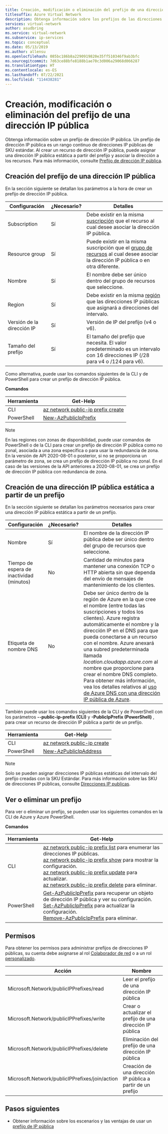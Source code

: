 ```yaml
---
title: Creación, modificación o eliminación del prefijo de una dirección IP pública de Azure
titlesuffix: Azure Virtual Network
description: Obtenga información sobre los prefijos de las direcciones IP públicas y cómo crearlos, modificarlos o eliminarlos.
services: virtual-network
author: asudbring
ms.service: virtual-network
ms.subservice: ip-services
ms.topic: conceptual
ms.date: 05/13/2019
ms.author: allensu
ms.openlocfilehash: 085bc186b8a2290919820e35ff510346f9ab3bfc
ms.sourcegitcommit: 7d63ce88bfe8188b1ae70c3d006a29068d066287
ms.translationtype: HT
ms.contentlocale: es-ES
ms.lasthandoff: 07/22/2021
ms.locfileid: "114438281"
---
```

# <a name="create-change-or-delete-a-public-ip-address-prefix"></a>Creación, modificación o eliminación del prefijo de una dirección IP pública

Obtenga información sobre un prefijo de dirección IP pública. Un prefijo de dirección IP pública es un rango continuo de direcciones IP públicas de SKU estándar.  Al crear un recurso de dirección IP pública, puede asignar una dirección IP pública estática a partir del prefijo y asociar la dirección a los recursos. Para más información, consulte [Prefijo de dirección IP pública](public-ip-address-prefix.md).

## <a name="create-a-public-ip-address-prefix"></a>Creación del prefijo de una dirección IP pública

En la sección siguiente se detallan los parámetros a la hora de crear un prefijo de dirección IP pública.

   |Configuración|¿Necesario?|Detalles|
   |---|---|---|
   |Subscription|Sí|Debe existir en la misma [suscripción](../azure-glossary-cloud-terminology.md?toc=%2fazure%2fvirtual-network%2ftoc.json#subscription) que el recurso al cual desee asociar la dirección IP pública.|
   |Resource group|Sí|Puede existir en la misma suscripción que el [grupo de recursos](../azure-glossary-cloud-terminology.md?toc=%2fazure%2fvirtual-network%2ftoc.json#resource-group) al cual desee asociar la dirección IP pública o en otra diferente.|
   |Nombre|Sí|El nombre debe ser único dentro del grupo de recursos que seleccione.|
   |Region|Sí|Debe existir en la misma [región](https://azure.microsoft.com/regions) que las direcciones IP públicas que asignará a direcciones del intervalo.|
   |Versión de la dirección IP|Sí| Versión de IP del prefijo (v4 o v6).
   |Tamaño del prefijo|Sí| El tamaño del prefijo que necesita. El valor predeterminado es un intervalo con 16 direcciones IP (/28 para v4 o /124 para v6).

Como alternativa, puede usar los comandos siguientes de la CLI y de PowerShell para crear un prefijo de dirección IP pública.

**Comandos**

|Herramienta|Get-Help|
|---|---|
|CLI|[az network public-ip prefix create](/cli/azure/network/public-ip/prefix#az_network_public_ip_prefix_create)|
|PowerShell|[New-AzPublicIpPrefix](/powershell/module/az.network/new-azpublicipprefix)|

>[!NOTE]
>En las regiones con zonas de disponibilidad, puede usar comandos de PowerShell o de la CLI para crear un prefijo de dirección IP pública como no zonal, asociada a una zona específica o para usar la redundancia de zona.  En la versión de API 2020-08-01 o posterior, si no se proporciona un parámetro de zona, se crea un prefijo de dirección IP pública no zonal. En el caso de las versiones de la API anteriores a 2020-08-01, se crea un prefijo de dirección IP pública con redundancia de zona. 

## <a name="create-a-static-public-ip-address-from-a-prefix"></a>Creación de una dirección IP pública estática a partir de un prefijo

En la sección siguiente se detallan los parámetros necesarios para crear una dirección IP pública estática a partir de un prefijo.

   |Configuración|¿Necesario?|Detalles|
   |---|---|---|
   |Nombre|Sí|El nombre de la dirección IP pública debe ser único dentro del grupo de recursos que seleccione.|
   |Tiempo de espera de inactividad (minutos)|No|Cantidad de minutos para mantener una conexión TCP o HTTP abierta sin que dependa del envío de mensajes de mantenimiento de los clientes. |
   |Etiqueta de nombre DNS|No|Debe ser único dentro de la región de Azure en la que cree el nombre (entre todas las suscripciones y todos los clientes). Azure registra automáticamente el nombre y la dirección IP en el DNS para que pueda conectarse a un recurso con el nombre. Azure anexará una subred predeterminada llamada *location.cloudapp.azure.com* al nombre que proporcione para crear el nombre DNS completo. Para obtener más información, vea los detalles relativos al [uso de Azure DNS con una dirección IP pública de Azure](../dns/dns-custom-domain.md?toc=%2fazure%2fvirtual-network%2ftoc.json#public-ip-address).|

También puede usar los comandos siguientes de la CLI y de PowerShell con los parámetros **--public-ip-prefix (CLI)** y **-PublicIpPrefix (PowerShell)** , para crear un recurso de dirección IP pública a partir de un prefijo. 

|Herramienta|Get-Help|
|---|---|
|CLI|[az network public-ip create](/cli/azure/network/public-ip#az_network_public_ip_create)|
|PowerShell|[New-AzPublicIpAddress](/powershell/module/az.network/new-azpublicipaddress)|

>[!NOTE]
>Solo se pueden asignar direcciones IP públicas estáticas del intervalo del prefijo creadas con la SKU Estándar. Para más información sobre las SKU de direcciones IP públicas, consulte [Direcciones IP publicas](./public-ip-addresses.md#public-ip-addresses).

## <a name="view-or-delete-a-prefix"></a>Ver o eliminar un prefijo

Para ver o eliminar un prefijo, se pueden usar los siguientes comandos en la CLI de Azure y Azure PowerShell.

**Comandos**

|Herramienta|Get-Help|
|---|---|
|CLI|[az network public-ip prefix list](/cli/azure/network/public-ip/prefix#az_network_public_ip_prefix_list) para enumerar las direcciones IP públicas.<br>[az network public-ip prefix show](/cli/azure/network/public-ip/prefix#az_network_public_ip_prefix_show) para mostrar la configuración.<br> [az network public-ip prefix update](/cli/azure/network/public-ip/prefix#az_network_public_ip_prefix_update) para actualizar.<br>[az network public-ip prefix delete](/cli/azure/network/public-ip/prefix#az_network_public_ip_prefix_delete) para eliminar.|
|PowerShell|[Get-AzPublicIpPrefix](/powershell/module/az.network/get-azpublicipprefix) para recuperar un objeto de dirección IP pública y ver su configuración.<br>[Set-AzPublicIpPrefix](/powershell/module/az.network/set-azpublicipprefix) para actualizar la configuración.<br> [Remove-AzPublicIpPrefix](/powershell/module/az.network/remove-azpublicipprefix) para eliminar.|

## <a name="permissions"></a>Permisos

Para obtener los permisos para administrar prefijos de direcciones IP públicas, su cuenta debe asignarse al rol [Colaborador de red](../role-based-access-control/built-in-roles.md?toc=%2fazure%2fvirtual-network%2ftoc.json#network-contributor) o a un rol [personalizado](../role-based-access-control/custom-roles.md?toc=%2fazure%2fvirtual-network%2ftoc.json). 

| Acción                                                            | Nombre                                                           |
| ---------                                                         | -------------                                                  |
| Microsoft.Network/publicIPPrefixes/read                           | Leer el prefijo de una dirección IP pública                                |
| Microsoft.Network/publicIPPrefixes/write                          | Crear o actualizar el prefijo de una dirección IP pública                    |
| Microsoft.Network/publicIPPrefixes/delete                         | Eliminación del prefijo de una dirección IP pública                              |
|Microsoft.Network/publicIPPrefixes/join/action                     | Creación de una dirección IP pública a partir de un prefijo |

## <a name="next-steps"></a>Pasos siguientes

- Obtener información sobre los escenarios y las ventajas de usar un [prefijo de IP pública](public-ip-address-prefix.md)
